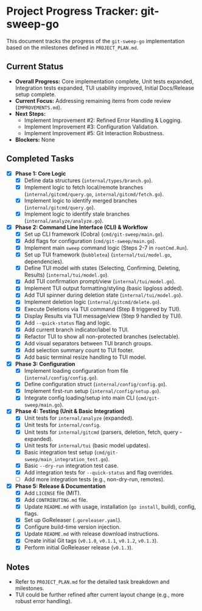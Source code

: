 # Project Progress Tracker: git-sweep-go

This document tracks the progress of the `git-sweep-go` implementation based on the milestones defined in `PROJECT_PLAN.md`.

## Current Status

- **Overall Progress:** Core implementation complete, Unit tests expanded, Integration tests expanded, TUI usability improved, Initial Docs/Release setup complete.
- **Current Focus:** Addressing remaining items from code review (`IMPROVEMENTS.md`).
- **Next Steps:**
  - Implement Improvement #2: Refined Error Handling & Logging.
  - Implement Improvement #3: Configuration Validation.
  - Implement Improvement #5: Git Interaction Robustness.
- **Blockers:** None

## Completed Tasks

- [x] **Phase 1: Core Logic**
  - [x] Define data structures (`internal/types/branch.go`).
  - [x] Implement logic to fetch local/remote branches (`internal/gitcmd/query.go`, `internal/gitcmd/fetch.go`).
  - [x] Implement logic to identify merged branches (`internal/gitcmd/query.go`).
  - [x] Implement logic to identify stale branches (`internal/analyze/analyze.go`).
- [x] **Phase 2: Command Line Interface (CLI) & Workflow**
  - [x] Set up CLI framework (Cobra) (`cmd/git-sweep/main.go`).
  - [x] Add flags for configuration (`cmd/git-sweep/main.go`).
  - [x] Implement main `sweep` command logic (Steps 2-7 in `rootCmd.Run`).
  - [x] Set up TUI framework (`bubbletea`) (`internal/tui/model.go`, dependencies).
  - [x] Define TUI model with states (Selecting, Confirming, Deleting, Results) (`internal/tui/model.go`).
  - [x] Add TUI confirmation prompt/view (`internal/tui/model.go`).
  - [x] Implement TUI output formatting/styling (basic lipgloss added).
  - [x] Add TUI spinner during deletion state (`internal/tui/model.go`).
  - [x] Implement deletion logic (`internal/gitcmd/delete.go`).
  - [x] Execute Deletions via TUI command (Step 8 triggered by TUI).
  - [x] Display Results via TUI message/view (Step 9 handled by TUI).
  - [x] Add `--quick-status` flag and logic.
  - [x] Add current branch indicator/label to TUI.
  - [x] Refactor TUI to show all non-protected branches (selectable).
  - [x] Add visual separators between TUI branch groups.
  - [x] Add selection summary count to TUI footer.
  - [x] Add basic terminal resize handling to TUI model.
- [x] **Phase 3: Configuration**
  - [x] Implement loading configuration from file (`internal/config/config.go`).
  - [x] Define configuration struct (`internal/config/config.go`).
  - [x] Implement first-run setup (`internal/config/setup.go`).
  - [x] Integrate config loading/setup into main CLI (`cmd/git-sweep/main.go`).
- [x] **Phase 4: Testing (Unit & Basic Integration)**
  - [x] Unit tests for `internal/analyze` (expanded).
  - [x] Unit tests for `internal/config`.
  - [x] Unit tests for `internal/gitcmd` (parsers, deletion, fetch, query - expanded).
  - [x] Unit tests for `internal/tui` (basic model updates).
  - [x] Basic integration test setup (`cmd/git-sweep/main_integration_test.go`).
  - [x] Basic `--dry-run` integration test case.
  - [x] Add integration tests for `--quick-status` and flag overrides.
  - [ ] Add more integration tests (e.g., non-dry-run, remotes).
- [x] **Phase 5: Release & Documentation**
  - [x] Add `LICENSE` file (MIT).
  - [x] Add `CONTRIBUTING.md` file.
  - [x] Update `README.md` with usage, installation (`go install`, build), config, flags.
  - [x] Set up GoReleaser (`.goreleaser.yaml`).
  - [x] Configure build-time version injection.
  - [x] Update `README.md` with release download instructions.
  - [x] Create initial Git tags (`v0.1.0`, `v0.1.1`, `v0.1.2`, `v0.1.3`).
  - [x] Perform initial GoReleaser release (`v0.1.3`).

## Notes

- Refer to `PROJECT_PLAN.md` for the detailed task breakdown and milestones.
- TUI could be further refined after current layout change (e.g., more robust error handling).
